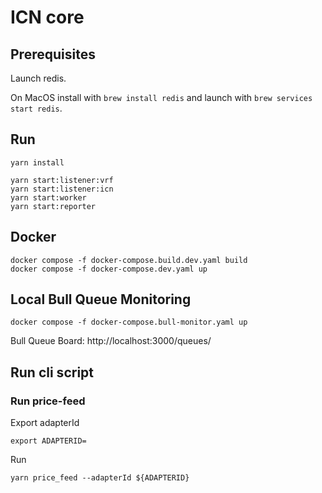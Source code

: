# ICN core

## Prerequisites

Launch redis.

On MacOS install with `brew install redis` and launch with `brew services start redis`.

## Run

```
yarn install
```

```
yarn start:listener:vrf
yarn start:listener:icn
yarn start:worker
yarn start:reporter
```

## Docker

```
docker compose -f docker-compose.build.dev.yaml build
docker compose -f docker-compose.dev.yaml up
```

## Local Bull Queue Monitoring

```
docker compose -f docker-compose.bull-monitor.yaml up
```

Bull Queue Board: http://localhost:3000/queues/

## Run cli script

### Run price-feed

Export adapterId

```shell
export ADAPTERID=
```

Run

```shell
yarn price_feed --adapterId ${ADAPTERID}
```